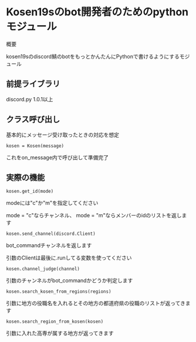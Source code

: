 Kosen19sのbot開発者のためのpythonモジュール
==
概要

kosen19sのdiscord鯖のbotをもっとかんたんにPythonで書けるようにするモジュール

## 前提ライブラリ
discord.py 1.0.1以上

## クラス呼び出し
基本的にメッセージ受け取ったときの対応を想定

    kosen = Kosen(message)

これをon_message内で呼び出して準備完了

## 実際の機能

    kosen.get_id(mode)

modeには"c"か"m"を指定してください

mode = "c"ならチャンネル、
mode = "m"ならメンバーのidのリストを返します


    kosen.send_channel(discord.Client)

bot_commandチャンネルを返します

引数のClientは最後に.runしてる変数を使ってください


    kosen.channel_judge(channel)
引数のチャンネルがbot_commandかどうか判定します


    kosen.search_kosen_from_regions(regions)
引数に地方の役職名を入れるとその地方の都道府県の役職のリストが返ってきます

    kosen.search_region_from_kosen(kosen)
引数に入れた高専が属する地方が返ってきます